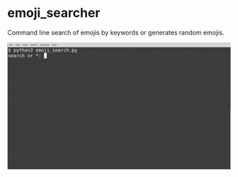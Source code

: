 # emoji_searcher
Command line search of emojis by keywords or generates random emojis.

![](example.gif)
